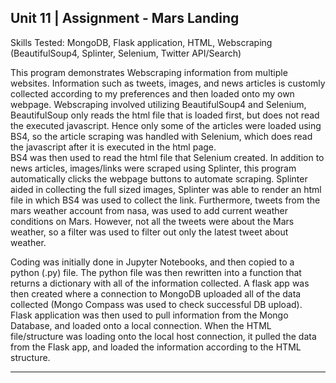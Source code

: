 ## Unit 11 | Assignment - Mars Landing

Skills Tested: MongoDB, Flask application, HTML, Webscraping (BeautifulSoup4, Splinter, Selenium, Twitter API/Search)

This program demonstrates Webscraping information from multiple websites.  Information such as tweets, images, and news articles is customly collected according to my preferences and then loaded onto my own webpage.  Webscraping involved utilizing BeautifulSoup4 and Selenium, 
BeautifulSoup only reads the html file that is loaded first, but does not read the executed javascript.  Hence only some of the articles were loaded using BS4, so the article scraping was handled with Selenium, which does read the javascript after it is executed in the html page.  
BS4 was then used to read the html file that Selenium created.  In addition to news articles, images/links were scraped using Splinter, this program automatically clicks the webpage buttons to automate scraping.  Splinter aided in collecting the full sized images, Splinter was able to render 
an html file in which BS4 was used to collect the link.  Furthermore, tweets from the mars weather account from nasa, was used to add current weather conditions on Mars.  However, not all the tweets were about the Mars weather, so a filter was used to filter out only the latest tweet about weather.

Coding was initially done in Jupyter Notebooks, and then copied to a python (.py) file.  The python file was then rewritten into a function that returns a dictionary with all of the information collected.  A flask app was then created where a connection to MongoDB uploaded all of the data collected 
(Mongo Compass was used to check successful DB upload).  Flask application was then used to pull information from the Mongo Database, and loaded onto a local connection.  When the HTML file/structure was loading onto the local host connection, it pulled the data from the Flask app, and loaded the information 
according to the HTML structure. 



__________________________________________________________________________________________________________________________________________

